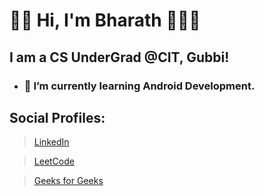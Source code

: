 
# 👋🏽 Hi, I'm Bharath 👨🏽‍💻


## I am a CS UnderGrad @CIT, Gubbi!

- ### 🌱 I’m currently learning Android Development.


## Social Profiles:

>[LinkedIn](https://www.linkedin/in/bharathkalyans/)

>[LeetCode](https://leetcode.com/bharathkalyans/)

>[Geeks for Geeks](https://auth.geeksforgeeks.org/user/bharathkalyans/profile)






